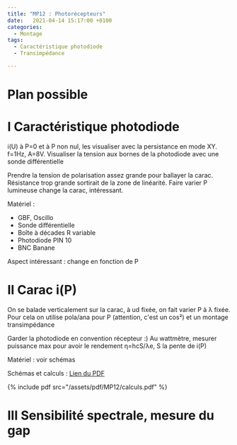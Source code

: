 ```yaml
---
title: "MP12 : Photorécepteurs"
date:   2021-04-14 15:17:00 +0100
categories:
  - Montage
tags:
  - Caractéristique photodiode
  - Transimpédance

---
```


# Plan possible

# I Caractéristique photodiode
i(U) à P=0 et à P non nul, les visualiser avec la persistance en mode XY. f=1Hz, A=8V. Visualiser la tension aux bornes de la photodiode avec une sonde différentielle

Prendre la tension de polarisation assez grande pour ballayer la carac. Résistance trop grande sortirait de la zone de linéarité. Faire varier P lumineuse 
change la carac, intéressant.

Matériel : 
- GBF, Oscillo
- Sonde différentielle
- Boîte à décades R variable
- Photodiode PIN 10
- BNC Banane

Aspect intéressant : change en fonction de P
# II Carac i(P)

On se balade verticalement sur la carac, à ud fixée, on fait varier P à &lambda; fixée. Pour cela on utilise pola/ana pour P (attention, c'est un cos²) et un montage transimpédance

Garder la photodiode en convention récepteur :) Au wattmètre, mesurer puissance max pour avoir le rendement &eta;=hcS/&lambda;e, S la pente de i(P)

Matériel : voir schémas

Schémas et calculs : [Lien du PDF](/assets/pdf/MP12/calculs.pdf)

{% include pdf src="/assets/pdf/MP12/calculs.pdf" %}

 # III Sensibilité spectrale, mesure du gap
